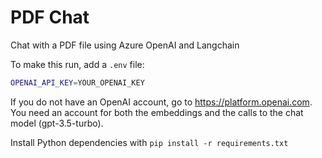 # PDF Chat

Chat with a PDF file using Azure OpenAI and Langchain

To make this run, add a `.env` file:

```bash
OPENAI_API_KEY=YOUR_OPENAI_KEY
```

If you do not have an OpenAI account, go to https://platform.openai.com. You need an account for both the embeddings and the calls to the chat model (gpt-3.5-turbo).

Install Python dependencies with `pip install -r requirements.txt`